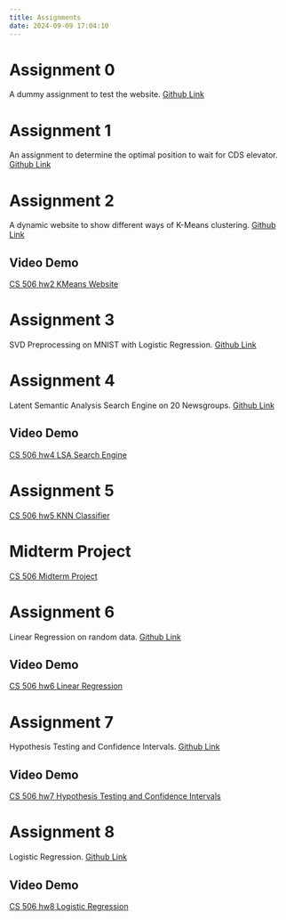 ```yaml
---
title: Assignments
date: 2024-09-09 17:04:10
---
```


# Assignment 0
A dummy assignment to test the website. [Github Link](https://github.com/bjRichardLiu/ruicliu-assignment-0)

# Assignment 1
An assignment to determine the optimal position to wait for CDS elevator. [Github Link](https://github.com/bjRichardLiu/ruicliu-assignment-1)

# Assignment 2
A dynamic website to show different ways of K-Means clustering. [Github Link](https://github.com/bjRichardLiu/ruicliu-assignment-2)

## Video Demo
[CS 506 hw2 KMeans Website](https://youtu.be/m6wfqqWK2dE)

# Assignment 3
SVD Preprocessing on MNIST with Logistic Regression. [Github Link](https://github.com/bjRichardLiu/ruicliu-assignment-3)

# Assignment 4
Latent Semantic Analysis Search Engine on 20 Newsgroups. [Github Link](https://github.com/bjRichardLiu/ruicliu-assignment-4)

## Video Demo
[CS 506 hw4 LSA Search Engine](https://youtu.be/A4HiMKIjRXo)

# Assignment 5
[CS 506 hw5 KNN Classifier](https://github.com/bjRichardLiu/ruicliu-assignment-5)

# Midterm Project
[CS 506 Midterm Project](https://github.com/bjRichardLiu/ruicliu-CS506_midterm)

# Assignment 6
Linear Regression on random data. [Github Link](https://github.com/bjRichardLiu/ruicliu-assignment-6)

## Video Demo
[CS 506 hw6 Linear Regression](https://youtu.be/d8m8BfOOSKg)


# Assignment 7
Hypothesis Testing and Confidence Intervals. [Github Link](https://github.com/bjRichardLiu/ruicliu-assignment-7)

## Video Demo
[CS 506 hw7 Hypothesis Testing and Confidence Intervals](https://youtu.be/ThH-XSbNNEU)

# Assignment 8
Logistic Regression. [Github Link](https://github.com/bjRichardLiu/ruicliu-assignment-8)

## Video Demo
[CS 506 hw8 Logistic Regression](https://youtu.be/SIAcq7OqofM)

